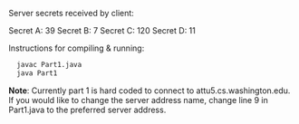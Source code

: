Server secrets received by client:

Secret A: 39
Secret B: 7
Secret C: 120
Secret D: 11

Instructions for compiling & running:

```bash
  javac Part1.java
  java Part1
```

**Note**: Currently part 1 is hard coded to connect to
attu5.cs.washington.edu. If you would like to change the
server address name, change line 9 in Part1.java to the preferred
server address.
